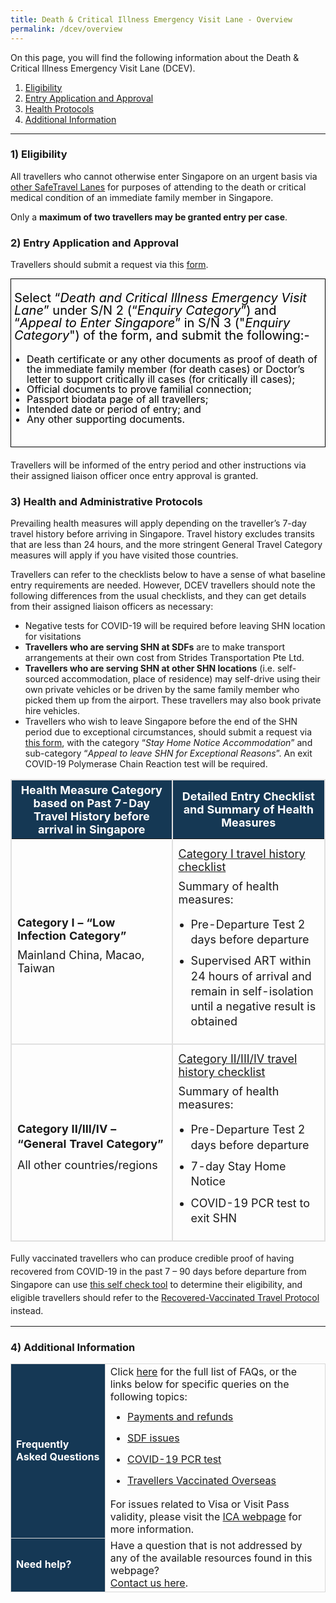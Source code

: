 ```yaml
---
title: Death & Critical Illness Emergency Visit Lane - Overview
permalink: /dcev/overview
---
```

On this page, you will find the following information about the Death & Critical Illness Emergency Visit Lane (DCEV).

<ol style="list-style-type:decimal;">
	<li><a href="#eligibility">Eligibility</a></li>
	<li><a href="#entry">Entry Application and Approval</a></li>
	<li><a href="#protocols">Health Protocols</a></li>
	<li><a href="#additional-info">Additional Information</a></li>
</ol>

---


<div id="eligibility"></div>


### 1) Eligibility

All travellers who cannot otherwise enter Singapore on an urgent basis via <a href="/arriving/overview" target="_blank">other SafeTravel Lanes</a> for purposes of attending to the death or critical medical condition of an immediate family member in Singapore.

Only a <b>maximum of two travellers may be granted entry per case</b>.


<div id="entry"></div>

### 2) Entry Application and Approval

Travellers should submit a request via this <a href="https://form.gov.sg/60e693e777fd6b00111885d5" target="_blank">form</a>.

<div style="padding-left: 5px; padding-bottom: 20px; margin-bottom:20px; font-size:16px; line-height:1.0; color:black; border-style: solid; border-width: 1px;">

<p style="margin-top: 20px; font-size: 20px;">Select “<i>Death and Critical Illness Emergency Visit Lane</i>” under S/N 2 (“<i>Enquiry Category</i>”) and “<i>Appeal to Enter Singapore</i>” in S/N 3 ("<i>Enquiry Category</i>") of the form, and submit the following:-</p>

<ol style="padding-left: 20px; list-style-type:disc;">
	<li>Death certificate or any other documents as proof of death of the immediate family member (for death cases) or Doctor’s letter to support critically ill cases (for critically ill cases);</li>
	<li>Official documents to prove familial connection;</li>
	<li>Passport biodata page of all travellers;</li>
	<li>Intended date or period of entry; and</li>
	<li>Any other supporting documents.</li>
</ol>
</div>

Travellers will be informed of the entry period and other instructions via their assigned liaison officer once entry approval is granted.


<div id="protocols"></div>

### 3) Health and Administrative Protocols

Prevailing health measures will apply depending on the traveller’s 7-day travel history before arriving in Singapore. Travel history excludes transits that are less than 24 hours, and the more stringent General Travel Category measures will apply if you have visited those countries.

Travellers can refer to the checklists below to have a sense of what baseline entry requirements are needed. However, DCEV travellers should note the following differences from the usual checklists, and they can get details from their assigned liaison officers as necessary: 

<ol style="list-style-type:disc;">
<li>Negative tests for COVID-19 will be required before leaving SHN location for visitations</li>
	<li><b>Travellers who are serving SHN at SDFs</b> are to make transport arrangements at their own cost from Strides Transportation Pte Ltd.</li>
	<li><b>Travellers who are serving SHN at other SHN locations</b> (i.e. self-sourced accommodation, place of residence) may self-drive using their own private vehicles or be driven by the same family member who picked them up from the airport. These travellers may also book private hire vehicles.</li> 
<li>Travellers who wish to leave Singapore before the end of the SHN period due to exceptional circumstances, should submit a request via <a href="https://go.gov.sg/sto-enquiry" target="_blank">this form</a>, with the category “<i>Stay Home Notice Accommodation</i>” and sub-category “<i>Appeal to leave SHN for Exceptional Reasons</i>”. An exit COVID-19 Polymerase Chain Reaction test will be required.</li>
</ol>

<table>
  <thead>
    <tr>
     <th style="margin-top:0px; margin-bottom:0px; font-size:18px;border-left:2px solid #E0E0E0;border-right:2px solid #E0E0E0;border-top:2px solid #E0E0E0; background-color:#153854; color:white;"><b>Health Measure Category based on Past 7-Day Travel History before arrival in Singapore</b></th>
	    <th style="margin-top:0px; margin-bottom:0px; font-size:18px;border-right:2px solid #E0E0E0;border-top:2px solid #E0E0E0; background-color:#153854; color:white;"><b>Detailed Entry Checklist and Summary of Health Measures</b></th>
    </tr>
  </thead>
  <tbody>
	     <tr>
      <td style="margin-top:0px; margin-bottom:0px; font-size:18px;border-bottom:2px solid #E0E0E0;border-left:2px solid #E0E0E0;border-right:2px solid #E0E0E0;"><p style="margin-top:15px; margin-bottom:0px; font-size:18px; vertical-align:middle;"><b>Category I – “Low Infection Category”</b></p>
				<p style="margin-top:10px; margin-bottom:0px; font-size:18px; vertical-align:middle;">Mainland China, Macao, Taiwan</p>
</td>
      <td style="margin-top: 0px; margin-bottom:0px; font-size:18px;border-right:2px solid #E0E0E0; border-bottom:2px solid #E0E0E0;border-left:2px solid #E0E0E0;"><p style="margin-top:10px; margin-bottom:0px; font-size:18px; vertical-align:middle;"><a href="/travel-checklist/category-1" target="_blank">Category I travel history checklist</a></p>
<p style="margin-top:10px; margin-bottom:0px; font-size:18px; vertical-align:middle;">Summary of health measures:</p>
				<ol style="padding-left: 20px; list-style-type:disc; vertical-align: middle;"><li style="margin-top: 0px; margin-bottom:10px; font-size:18px; line-height: 1.35;">Pre-Departure Test 2 days before departure</li>
<li style="margin-top: 0px; margin-bottom:10px; font-size:18px; line-height: 1.35;">Supervised ART within 24 hours of arrival and remain in self-isolation until a negative result is obtained</li>
				</ol>
				 </td>
    </tr>
		 <tr>
      <td style="margin-top:0px; margin-bottom:0px; font-size:18px;border-bottom:2px solid #E0E0E0;border-left:2px solid #E0E0E0;border-right:2px solid #E0E0E0;"><p style="margin-top:15px; margin-bottom:0px; font-size:18px; vertical-align:middle; line-height: 1.35;"><b>Category II/III/IV – “General Travel Category”</b></p>
<p style="margin-top:10px; margin-bottom:0px; font-size:18px; vertical-align:middle;">All other countries/regions</p></td>
      <td style="margin-top:0px; margin-bottom:0px; font-size:18px;border-right:2px solid #E0E0E0; border-bottom:2px solid #E0E0E0;border-left:2px solid #E0E0E0;"><p style="margin-top:10px; margin-bottom:0px; font-size:18px; vertical-align:middle;"><a href="/travel-checklist/category-2-3-4" target="_blank">Category II/III/IV travel history checklist</a></p>
<p style="margin-top:10px; margin-bottom:0px; font-size:18px; vertical-align:middle;">Summary of health measures:</p>
				<ol style="padding-left: 20px; list-style-type:disc; vertical-align: middle;"><li style="margin-top: 0px; margin-bottom:10px; font-size:18px; line-height: 1.35;">Pre-Departure Test 2 days before departure</li>
<li style="margin-top: 0px; margin-bottom:10px; font-size:18px; line-height: 1.35;">7-day Stay Home Notice</li>
<li style="margin-top: 0px; margin-bottom:10px; font-size:18px; line-height: 1.35;">COVID-19 PCR test to exit SHN</li>
				</ol>
				</td>
    </tr>
	</tbody>
	</table>

<p style="margin-bottom:10px; line-height:1.5;">Fully vaccinated travellers who can produce credible proof of having recovered from COVID-19 in the past 7 – 90 days before departure from Singapore can use <a href="https://go.gov.sg/recovered-traveller-checker" target="_blank">this self check tool</a> to determine their eligibility, and eligible travellers should refer to the <a href="/vaccinated-recovered" target="_blank">Recovered-Vaccinated Travel Protocol</a> instead.</p>

---

<div id="additional-info"></div>

### 4) Additional Information

<table>
<tr>
<td style="font-size:16px;border-left:1px solid #D8D8D8;border-bottom:1px solid #D8D8D8; border-right:1px solid #D8D8D8; border-top: 1px solid #D8D8D8; background-color:#153855; color:white;"><b>Frequently Asked Questions</b></td>
<td style="font-size:16px;border-right:1px solid #D8D8D8; border-top: 1px solid #D8D8D8;">Click <a href="/health/faq">here</a> for the full list of FAQs, or the links below for specific queries on the following topics:
<ul style="margin-top:0px; list-style-type: disc;">
<li style="font-size:16px; margin-top:10px; margin-bottom:0px; line-height:1.5;"><a href="/health/faq#payments">Payments and refunds</a></li>
<li style="font-size:16px; margin-top:10px; margin-bottom:0px; line-height:1.5;"><a href="/health/faq#shnsdf">SDF issues</a></li>
<li style="font-size:16px; margin-top:10px; margin-bottom:0px; line-height:1.5;"><a href="/health/faq#pcrtest">COVID-19 PCR test</a></li>
<li style="font-size:16px; margin-top:10px; margin-bottom:0px; line-height:1.5;"><a href="/health/vtsg">Travellers Vaccinated Overseas</a></li>
</ul>
For issues related to Visa or Visit Pass validity, please visit the <a href="https://www.ica.gov.sg/enter-depart/entry_requirements/visa_requirements">ICA webpage</a> for more information.
 </td>
</tr>
<tr>
<td style="font-size:16px;border-left:1px solid #D8D8D8;border-bottom:1px solid #D8D8D8; border-right:1px solid #D8D8D8; background-color:#153855; color:white;"><b>Need help?</b></td>
<td style="font-size:16px;border-right:1px solid #D8D8D8; border-bottom:1px solid #D8D8D8;">Have a question that is not addressed by any of the available resources found in this webpage?<br/><a href="https://go.gov.sg/sto-enquiry">Contact us here</a>.
 </td>
</tr>
</table>